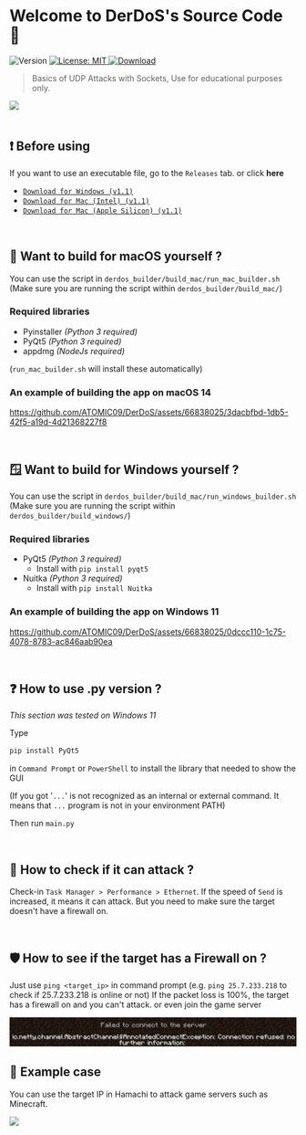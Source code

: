 <h1 align="left">Welcome to DerDoS's Source Code 👀</h1>
<p>
  <img alt="Version" src="https://img.shields.io/badge/version-1.1-blue.svg?cacheSeconds=2592000" />
  <a href="#" target="_blank">
    <img alt="License: MIT" src="https://img.shields.io/badge/License-MIT-yellow.svg" />
  </a>
  <a href="https://github.com/ATOMIC09/DerDoS/tags">
      <img alt="Download" src="https://img.shields.io/github/downloads/ATOMIC09/DerDoS/total" />
  </a>
</p>

> Basics of UDP Attacks with Sockets, Use for educational purposes only.
<img src ="https://github.com/ATOMIC09/DerDoS/assets/66838025/3cc6273a-c6dc-4eea-b027-c360b20f09a0" />
<br>
<br>

## ❗ Before using
If you want to use an executable file, go to the `Releases` tab. or click **here**
- [`Download for Windows (v1.1)`](https://github.com/ATOMIC09/DerDoS/releases/download/v1.1/DerDos-1.1-windows-x86_64.exe)
- [`Download for Mac (Intel) (v1.1)`](https://github.com/ATOMIC09/DerDoS/releases/download/v1.1/DerDos-1.1-mac-x86_64.dmg)
- [`Download for Mac (Apple Silicon) (v1.1)`](https://github.com/ATOMIC09/DerDoS/releases/download/v1.1/DerDos-1.1-mac-arm64.dmg)

<br>

## 🍎 Want to build for macOS yourself ? 
You can use the script in `derdos_builder/build_mac/run_mac_builder.sh` (Make sure you are running the script within `derdos_builder/build_mac/`)

### Required libraries
- Pyinstaller *(Python 3 required)*
- PyQt5 *(Python 3 required)*
- appdmg *(NodeJs required)*

(`run_mac_builder.sh` will install these automatically)

### An example of building the app on macOS 14
https://github.com/ATOMIC09/DerDoS/assets/66838025/3dacbfbd-1db5-42f5-a19d-4d21368227f8

<br>

## 🪟 Want to build for Windows yourself ? 
You can use the script in `derdos_builder/build_mac/run_windows_builder.sh` (Make sure you are running the script within `derdos_builder/build_windows/`)

### Required libraries
- PyQt5 *(Python 3 required)*
  - Install with `pip install pyqt5`
- Nuitka *(Python 3 required)*
  - Install with `pip install Nuitka`

### An example of building the app on Windows 11
https://github.com/ATOMIC09/DerDoS/assets/66838025/0dccc110-1c75-4078-8783-ac846aab90ea

<br>

## ❓ How to use .py version ?
*This section was tested on Windows 11*

Type
```sh
pip install PyQt5
```
in `Command Prompt` or `PowerShell` to install the library that needed to show the GUI

(If you got '`...`' is not recognized as an internal or external command. It means that `...` program is not in your environment PATH)

Then run `main.py`

<br>

## 🤔 How to check if it can attack ?

Check-in `Task Manager > Performance > Ethernet`.
If the speed of `Send` is increased, it means it can attack.
But you need to make sure the target doesn't have a firewall on.

<br>

## 🛡 How to see if the target has a Firewall on ?

Just use `ping <target_ip>` in command prompt
(e.g. `ping 25.7.233.218` to check if 25.7.233.218 is online or not)
If the packet loss is 100%, the target has a firewall on and you can't attack. or even join the game server

<img src ="https://raw.githubusercontent.com/ATOMIC09/DerDoS/main/derdos_builder/asset/mc_firewall_on.jpg" />
<br>

## 🚀 Example case
You can use the target IP in Hamachi to attack game servers such as Minecraft.

<img src ="https://github.com/user-attachments/assets/00da0874-3276-409f-bf6c-1e1a406473ac" />
